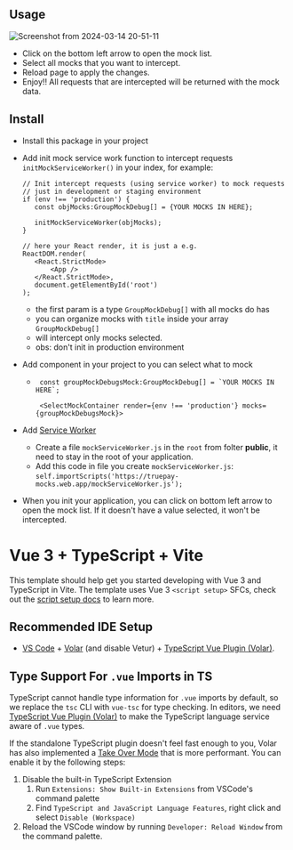
## Usage
![Screenshot from 2024-03-14 20-51-11](https://github.com/luanbernardes/mocks-react/assets/12663359/b220d15e-55b9-4bba-8972-9872ae3925ef)
- Click on the bottom left arrow to open the mock list.
- Select all mocks that you want to intercept.
- Reload page to apply the changes.
- Enjoy!! All requests that are intercepted will be returned with the mock data.

## Install

- Install this package in your project
- Add init mock service work function to intercept requests `initMockServiceWorker()` in your index, for example:
   ```
   // Init intercept requests (using service worker) to mock requests
   // just in development or staging environment
   if (env !== 'production') {
      const objMocks:GroupMockDebug[] = {YOUR MOCKS IN HERE};
  
      initMockServiceWorker(objMocks);
   }
  
   // here your React render, it is just a e.g.
   ReactDOM.render(
      <React.StrictMode>
          <App />
      </React.StrictMode>,
      document.getElementById('root')
   );
   ```
   - the first param is a type `GroupMockDebug[]` with all mocks do has
   - you can organize mocks with `title` inside your array `GroupMockDebug[]`
   - will intercept only mocks selected.
   - obs: don't init in production environment

- Add component in your project to you can select what to mock
   - ```
      const groupMockDebugsMock:GroupMockDebug[] = `YOUR MOCKS IN HERE`;
      
      <SelectMockContainer render={env !== 'production'} mocks={groupMockDebugsMock}>
      ```
- Add [Service Worker](https://developer.mozilla.org/en-US/docs/Web/API/Service_Worker_API/Using_Service_Workers)
   - Create a file `mockServiceWorker.js` in the `root` from folter **public**, it need to stay in the root of your application.
   - Add this code in file you create `mockServiceWorker.js`: `self.importScripts('https://truepay-mocks.web.app/mockServiceWorker.js');`
- When you init your application, you can click on bottom left arrow to open the mock list. If it doesn't have a value selected, it won't be intercepted.


# Vue 3 + TypeScript + Vite

This template should help get you started developing with Vue 3 and TypeScript in Vite. The template uses Vue 3 `<script setup>` SFCs, check out the [script setup docs](https://v3.vuejs.org/api/sfc-script-setup.html#sfc-script-setup) to learn more.

## Recommended IDE Setup

- [VS Code](https://code.visualstudio.com/) + [Volar](https://marketplace.visualstudio.com/items?itemName=Vue.volar) (and disable Vetur) + [TypeScript Vue Plugin (Volar)](https://marketplace.visualstudio.com/items?itemName=Vue.vscode-typescript-vue-plugin).

## Type Support For `.vue` Imports in TS

TypeScript cannot handle type information for `.vue` imports by default, so we replace the `tsc` CLI with `vue-tsc` for type checking. In editors, we need [TypeScript Vue Plugin (Volar)](https://marketplace.visualstudio.com/items?itemName=Vue.vscode-typescript-vue-plugin) to make the TypeScript language service aware of `.vue` types.

If the standalone TypeScript plugin doesn't feel fast enough to you, Volar has also implemented a [Take Over Mode](https://github.com/johnsoncodehk/volar/discussions/471#discussioncomment-1361669) that is more performant. You can enable it by the following steps:

1. Disable the built-in TypeScript Extension
   1. Run `Extensions: Show Built-in Extensions` from VSCode's command palette
   2. Find `TypeScript and JavaScript Language Features`, right click and select `Disable (Workspace)`
2. Reload the VSCode window by running `Developer: Reload Window` from the command palette.
